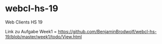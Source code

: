 # webcl-hs-19
Web Clients HS 19

Link zu Aufgabe Week1 = https://github.com/BenjaminBrodwolf/webcl-hs-19/blob/master/week1/todo/View.html
